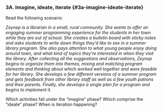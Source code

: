 ### 3A. Imagine, ideate, iterate {#3a-imagine-ideate-iterate}

Read the following scenario:

_Zeynep is a librarian in a small, rural community. She wants to offer an engaging summer programming experience for the students in her town while they are out of school. She creates a bulletin board with sticky notes and asks students to write down things they’d like to see in a summer library program. She also pays attention to what young people enjoy doing around town, and what kind of topics they’re interested in when they visit the library. After collecting all the suggestions and observations, Zeynep begins to organize them into themes, mixing and matching program elements and thinking about which worked well together and were feasible for her library. She develops a few different versions of a summer program and gets feedback from other library staff as well as a few youth patrons and their parents. Finally, she develops a single plan for a program and begins to implement it._

Which activities fall under the “imagine” phase? Which comprise the “ideate” phase? When is iteration happening?